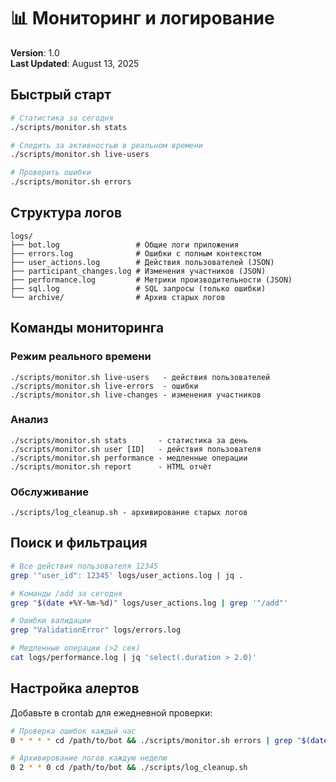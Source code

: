 # 📊 Мониторинг и логирование

**Version**: 1.0  
**Last Updated**: August 13, 2025 

## Быстрый старт

```bash
# Статистика за сегодня
./scripts/monitor.sh stats

# Следить за активностью в реальном времени
./scripts/monitor.sh live-users

# Проверить ошибки
./scripts/monitor.sh errors
```

## Структура логов

```
logs/
├── bot.log                 # Общие логи приложения
├── errors.log              # Ошибки с полным контекстом
├── user_actions.log        # Действия пользователей (JSON)
├── participant_changes.log # Изменения участников (JSON)
├── performance.log         # Метрики производительности (JSON)
├── sql.log                 # SQL запросы (только ошибки)
└── archive/                # Архив старых логов
```

## Команды мониторинга

### Режим реального времени

```
./scripts/monitor.sh live-users   - действия пользователей
./scripts/monitor.sh live-errors  - ошибки
./scripts/monitor.sh live-changes - изменения участников
```

### Анализ

```
./scripts/monitor.sh stats       - статистика за день
./scripts/monitor.sh user [ID]   - действия пользователя
./scripts/monitor.sh performance - медленные операции
./scripts/monitor.sh report      - HTML отчёт
```

### Обслуживание

```
./scripts/log_cleanup.sh - архивирование старых логов
```

## Поиск и фильтрация

```bash
# Все действия пользователя 12345
grep '"user_id": 12345' logs/user_actions.log | jq .

# Команды /add за сегодня
grep "$(date +%Y-%m-%d)" logs/user_actions.log | grep '"/add"'

# Ошибки валидации
grep "ValidationError" logs/errors.log

# Медленные операции (>2 сек)
cat logs/performance.log | jq 'select(.duration > 2.0)'
```

## Настройка алертов
Добавьте в crontab для ежедневной проверки:

```bash
# Проверка ошибок каждый час
0 * * * * cd /path/to/bot && ./scripts/monitor.sh errors | grep "$(date +%Y-%m-%d)" | wc -l > /tmp/bot_errors_count

# Архивирование логов каждую неделю
0 2 * * 0 cd /path/to/bot && ./scripts/log_cleanup.sh
```

